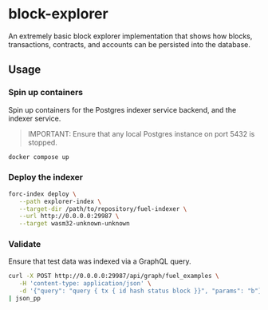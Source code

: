 # block-explorer

An extremely basic block explorer implementation that shows how blocks, transactions, contracts, and accounts can be persisted into the database.

## Usage

### Spin up containers

Spin up containers for the Postgres indexer service backend, and the indexer service.

> IMPORTANT: Ensure that any local Postgres instance on port 5432 is stopped.

```bash
docker compose up
```

### Deploy the indexer

```bash
forc-index deploy \
   --path explorer-index \
   --target-dir /path/to/repository/fuel-indexer \
   --url http://0.0.0.0:29987 \
   --target wasm32-unknown-unknown
```

### Validate

Ensure that test data was indexed via a GraphQL query.

```bash
curl -X POST http://0.0.0.0:29987/api/graph/fuel_examples \
   -H 'content-type: application/json' \
   -d '{"query": "query { tx { id hash status block }}", "params": "b"}' \
| json_pp
```
